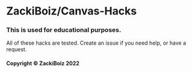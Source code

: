 # ZackiBoiz/Canvas-Hacks

### This is used for educational purposes.

All of these hacks are tested. Create an issue if you need help, or have a request.

#### Copyright &copy; ZackiBoiz 2022

